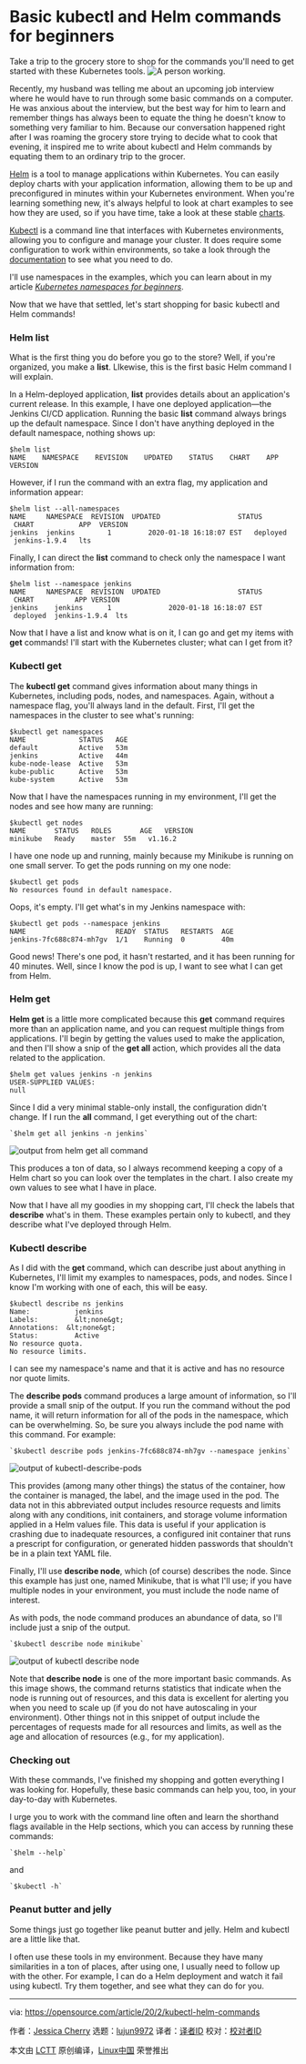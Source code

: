 [#]: collector: (lujun9972)
[#]: translator: (wxy)
[#]: reviewer: ( )
[#]: publisher: ( )
[#]: url: ( )
[#]: subject: (Basic kubectl and Helm commands for beginners)
[#]: via: (https://opensource.com/article/20/2/kubectl-helm-commands)
[#]: author: (Jessica Cherry https://opensource.com/users/jrepka)

Basic kubectl and Helm commands for beginners
======
Take a trip to the grocery store to shop for the commands you'll need to
get started with these Kubernetes tools.
![A person working.][1]

Recently, my husband was telling me about an upcoming job interview where he would have to run through some basic commands on a computer. He was anxious about the interview, but the best way for him to learn and remember things has always been to equate the thing he doesn't know to something very familiar to him. Because our conversation happened right after I was roaming the grocery store trying to decide what to cook that evening, it inspired me to write about kubectl and Helm commands by equating them to an ordinary trip to the grocer.

[Helm][2] is a tool to manage applications within Kubernetes. You can easily deploy charts with your application information, allowing them to be up and preconfigured in minutes within your Kubernetes environment. When you're learning something new, it's always helpful to look at chart examples to see how they are used, so if you have time, take a look at these stable [charts][3].

[Kubectl][4] is a command line that interfaces with Kubernetes environments, allowing you to configure and manage your cluster. It does require some configuration to work within environments, so take a look through the [documentation][5] to see what you need to do.

I'll use namespaces in the examples, which you can learn about in my article [_Kubernetes namespaces for beginners_][6].

Now that we have that settled, let's start shopping for basic kubectl and Helm commands!

### Helm list

What is the first thing you do before you go to the store? Well, if you're organized, you make a **list**. LIkewise, this is the first basic Helm command I will explain.

In a Helm-deployed application, **list** provides details about an application's current release. In this example, I have one deployed application—the Jenkins CI/CD application. Running the basic **list** command always brings up the default namespace. Since I don't have anything deployed in the default namespace, nothing shows up:


```
$helm list
NAME    NAMESPACE    REVISION    UPDATED    STATUS    CHART    APP VERSION
```

However, if I run the command with an extra flag, my application and information appear:


```
$helm list --all-namespaces
NAME     NAMESPACE  REVISION  UPDATED                   STATUS      CHART           APP  VERSION
jenkins  jenkins        1         2020-01-18 16:18:07 EST   deployed    jenkins-1.9.4   lts
```

Finally, I can direct the **list** command to check only the namespace I want information from:


```
$helm list --namespace jenkins
NAME     NAMESPACE  REVISION  UPDATED                   STATUS    CHART          APP VERSION
jenkins    jenkins      1              2020-01-18 16:18:07 EST  deployed  jenkins-1.9.4  lts    
```

Now that I have a list and know what is on it, I can go and get my items with **get** commands! I'll start with the Kubernetes cluster; what can I get from it?

### Kubectl get

The **kubectl get** command gives information about many things in Kubernetes, including pods, nodes, and namespaces. Again, without a namespace flag, you'll always land in the default. First, I'll get the namespaces in the cluster to see what's running:


```
$kubectl get namespaces
NAME             STATUS   AGE
default          Active   53m
jenkins          Active   44m
kube-node-lease  Active   53m
kube-public      Active   53m
kube-system      Active   53m
```

Now that I have the namespaces running in my environment, I'll get the nodes and see how many are running:


```
$kubectl get nodes
NAME       STATUS   ROLES       AGE   VERSION
minikube   Ready    master  55m   v1.16.2
```

I have one node up and running, mainly because my Minikube is running on one small server. To get the pods running on my one node:


```
$kubectl get pods
No resources found in default namespace.
```

Oops, it's empty. I'll get what's in my Jenkins namespace with:


```
$kubectl get pods --namespace jenkins
NAME                      READY  STATUS   RESTARTS  AGE
jenkins-7fc688c874-mh7gv  1/1    Running  0         40m
```

Good news! There's one pod, it hasn't restarted, and it has been running for 40 minutes. Well, since I know the pod is up, I want to see what I can get from Helm.

### Helm get

**Helm get** is a little more complicated because this **get** command requires more than an application name, and you can request multiple things from applications. I'll begin by getting the values used to make the application, and then I'll show a snip of the **get all** action, which provides all the data related to the application.


```
$helm get values jenkins -n jenkins
USER-SUPPLIED VALUES:
null
```

Since I did a very minimal stable-only install, the configuration didn't change. If I run the **all** command, I get everything out of the chart:


```
`$helm get all jenkins -n jenkins`
```

![output from helm get all command][7]

This produces a ton of data, so I always recommend keeping a copy of a Helm chart so you can look over the templates in the chart. I also create my own values to see what I have in place.

Now that I have all my goodies in my shopping cart, I'll check the labels that **describe** what's in them. These examples pertain only to kubectl, and they describe what I've deployed through Helm.

### Kubectl describe

As I did with the **get** command, which can describe just about anything in Kubernetes, I'll limit my examples to namespaces, pods, and nodes. Since I know I'm working with one of each, this will be easy.


```
$kubectl describe ns jenkins
Name:           jenkins
Labels:         &lt;none&gt;
Annotations:  &lt;none&gt;
Status:         Active
No resource quota.
No resource limits.
```

I can see my namespace's name and that it is active and has no resource nor quote limits.

The **describe pods** command produces a large amount of information, so I'll provide a small snip of the output. If you run the command without the pod name, it will return information for all of the pods in the namespace, which can be overwhelming. So, be sure you always include the pod name with this command. For example:


```
`$kubectl describe pods jenkins-7fc688c874-mh7gv --namespace jenkins`
```

![output of kubectl-describe-pods][8]

This provides (among many other things) the status of the container, how the container is managed, the label, and the image used in the pod. The data not in this abbreviated output includes resource requests and limits along with any conditions, init containers, and storage volume information applied in a Helm values file. This data is useful if your application is crashing due to inadequate resources, a configured init container that runs a prescript for configuration, or generated hidden passwords that shouldn't be in a plain text YAML file.

Finally, I'll use **describe node**, which (of course) describes the node. Since this example has just one, named Minikube, that is what I'll use; if you have multiple nodes in your environment, you must include the node name of interest.

As with pods, the node command produces an abundance of data, so I'll include just a snip of the output.


```
`$kubectl describe node minikube`
```

![output of kubectl describe node][9]

Note that **describe node** is one of the more important basic commands. As this image shows, the command returns statistics that indicate when the node is running out of resources, and this data is excellent for alerting you when you need to scale up (if you do not have autoscaling in your environment). Other things not in this snippet of output include the percentages of requests made for all resources and limits, as well as the age and allocation of resources (e.g., for my application).

### Checking out

With these commands, I've finished my shopping and gotten everything I was looking for. Hopefully, these basic commands can help you, too, in your day-to-day with Kubernetes.

I urge you to work with the command line often and learn the shorthand flags available in the Help sections, which you can access by running these commands:


```
`$helm --help`
```

and


```
`$kubectl -h`
```

### Peanut butter and jelly

Some things just go together like peanut butter and jelly. Helm and kubectl are a little like that.

I often use these tools in my environment. Because they have many similarities in a ton of places, after using one, I usually need to follow up with the other. For example, I can do a Helm deployment and watch it fail using kubectl. Try them together, and see what they can do for you.

--------------------------------------------------------------------------------

via: https://opensource.com/article/20/2/kubectl-helm-commands

作者：[Jessica Cherry][a]
选题：[lujun9972][b]
译者：[译者ID](https://github.com/译者ID)
校对：[校对者ID](https://github.com/校对者ID)

本文由 [LCTT](https://github.com/LCTT/TranslateProject) 原创编译，[Linux中国](https://linux.cn/) 荣誉推出

[a]: https://opensource.com/users/jrepka
[b]: https://github.com/lujun9972
[1]: https://opensource.com/sites/default/files/styles/image-full-size/public/lead-images/rh_003784_02_os.comcareers_os_rh2x.png?itok=jbRfXinl (A person working.)
[2]: https://helm.sh/
[3]: https://github.com/helm/charts/tree/master/stable
[4]: https://kubernetes.io/docs/reference/kubectl/kubectl/
[5]: https://kubernetes.io/docs/reference/kubectl/overview/
[6]: https://opensource.com/article/19/12/kubernetes-namespaces
[7]: https://opensource.com/sites/default/files/uploads/helm-get-all.png (output from helm get all command)
[8]: https://opensource.com/sites/default/files/uploads/kubectl-describe-pods.png (output of kubectl-describe-pods)
[9]: https://opensource.com/sites/default/files/uploads/kubectl-describe-node.png (output of kubectl describe node)
